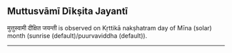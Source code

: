 ## Muttusvāmī Dīkṣita Jayantī
मुत्तुस्वामी दीक्षित जयन्ती is observed on Kṛttikā nakṣhatram day of Mīna (solar) month (sunrise (default)/puurvaviddha (default)).



---
